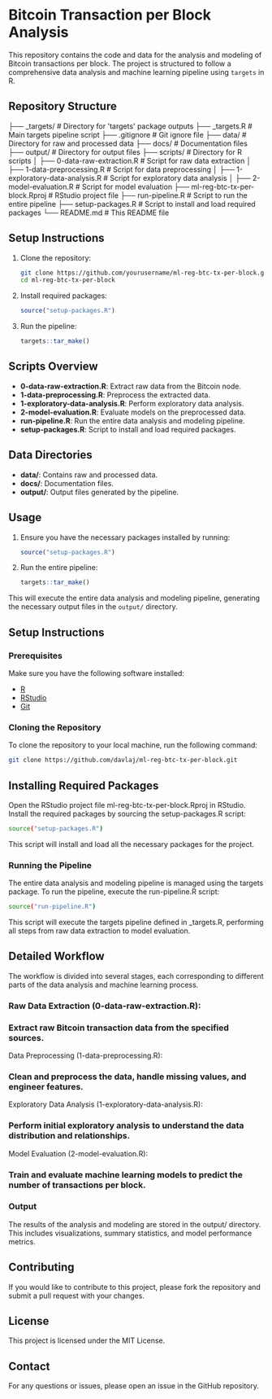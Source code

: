 # Bitcoin Transaction per Block Analysis

This repository contains the code and data for the analysis and modeling of Bitcoin transactions per block. The project is structured to follow a comprehensive data analysis and machine learning pipeline using `targets` in R.

## Repository Structure

├── _targets/                    # Directory for 'targets' package outputs
├── _targets.R                   # Main targets pipeline script
├── .gitignore                   # Git ignore file
├── data/                        # Directory for raw and processed data
├── docs/                        # Documentation files
├── output/                      # Directory for output files
├── scripts/                     # Directory for R scripts
│   ├── 0-data-raw-extraction.R  # Script for raw data extraction
│   ├── 1-data-preprocessing.R   # Script for data preprocessing
│   ├── 1-exploratory-data-analysis.R  # Script for exploratory data analysis
│   ├── 2-model-evaluation.R     # Script for model evaluation
├── ml-reg-btc-tx-per-block.Rproj # RStudio project file
├── run-pipeline.R               # Script to run the entire pipeline
├── setup-packages.R             # Script to install and load required packages
└── README.md                    # This README file



## Setup Instructions

1. Clone the repository:
    ```bash
    git clone https://github.com/yourusername/ml-reg-btc-tx-per-block.git
    cd ml-reg-btc-tx-per-block
    ```

2. Install required packages:
    ```r
    source("setup-packages.R")
    ```

3. Run the pipeline:
    ```r
    targets::tar_make()
    ```

## Scripts Overview

- **0-data-raw-extraction.R**: Extract raw data from the Bitcoin node.
- **1-data-preprocessing.R**: Preprocess the extracted data.
- **1-exploratory-data-analysis.R**: Perform exploratory data analysis.
- **2-model-evaluation.R**: Evaluate models on the preprocessed data.
- **run-pipeline.R**: Run the entire data analysis and modeling pipeline.
- **setup-packages.R**: Script to install and load required packages.

## Data Directories

- **data/**: Contains raw and processed data.
- **docs/**: Documentation files.
- **output/**: Output files generated by the pipeline.

## Usage

1. Ensure you have the necessary packages installed by running:
    ```r
    source("setup-packages.R")
    ```

2. Run the entire pipeline:
    ```r
    targets::tar_make()
    ```

This will execute the entire data analysis and modeling pipeline, generating the necessary output files in the `output/` directory.



## Setup Instructions

### Prerequisites

Make sure you have the following software installed:

- [R](https://cran.r-project.org/)
- [RStudio](https://www.rstudio.com/)
- [Git](https://git-scm.com/)

### Cloning the Repository

To clone the repository to your local machine, run the following command:

```sh
git clone https://github.com/davlaj/ml-reg-btc-tx-per-block.git
```

## Installing Required Packages

Open the RStudio project file ml-reg-btc-tx-per-block.Rproj in RStudio. Install the required packages by sourcing the setup-packages.R script:

```sh
source("setup-packages.R")
```

This script will install and load all the necessary packages for the project.

### Running the Pipeline

The entire data analysis and modeling pipeline is managed using the targets package. To run the pipeline, execute the run-pipeline.R script:

```sh
source("run-pipeline.R")
```

This script will execute the targets pipeline defined in _targets.R, performing all steps from raw data extraction to model evaluation.

## Detailed Workflow

The workflow is divided into several stages, each corresponding to different parts of the data analysis and machine learning process.

### Raw Data Extraction (0-data-raw-extraction.R):

### Extract raw Bitcoin transaction data from the specified sources.
Data Preprocessing (1-data-preprocessing.R):

### Clean and preprocess the data, handle missing values, and engineer features.
Exploratory Data Analysis (1-exploratory-data-analysis.R):

### Perform initial exploratory analysis to understand the data distribution and relationships.
Model Evaluation (2-model-evaluation.R):

### Train and evaluate machine learning models to predict the number of transactions per block.

### Output
The results of the analysis and modeling are stored in the output/ directory. This includes visualizations, summary statistics, and model performance metrics.

## Contributing
If you would like to contribute to this project, please fork the repository and submit a pull request with your changes.

## License
This project is licensed under the MIT License.

## Contact
For any questions or issues, please open an issue in the GitHub repository.
